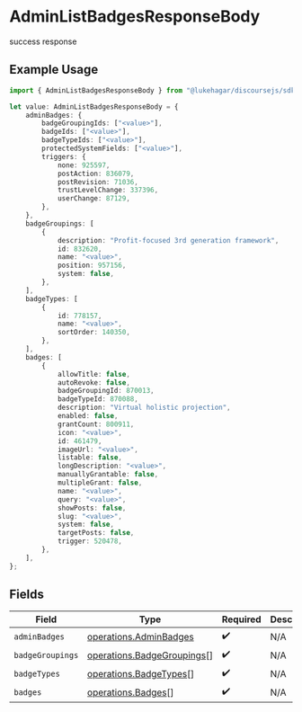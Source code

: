 # AdminListBadgesResponseBody

success response

## Example Usage

```typescript
import { AdminListBadgesResponseBody } from "@lukehagar/discoursejs/sdk/models/operations";

let value: AdminListBadgesResponseBody = {
    adminBadges: {
        badgeGroupingIds: ["<value>"],
        badgeIds: ["<value>"],
        badgeTypeIds: ["<value>"],
        protectedSystemFields: ["<value>"],
        triggers: {
            none: 925597,
            postAction: 836079,
            postRevision: 71036,
            trustLevelChange: 337396,
            userChange: 87129,
        },
    },
    badgeGroupings: [
        {
            description: "Profit-focused 3rd generation framework",
            id: 832620,
            name: "<value>",
            position: 957156,
            system: false,
        },
    ],
    badgeTypes: [
        {
            id: 778157,
            name: "<value>",
            sortOrder: 140350,
        },
    ],
    badges: [
        {
            allowTitle: false,
            autoRevoke: false,
            badgeGroupingId: 870013,
            badgeTypeId: 870088,
            description: "Virtual holistic projection",
            enabled: false,
            grantCount: 800911,
            icon: "<value>",
            id: 461479,
            imageUrl: "<value>",
            listable: false,
            longDescription: "<value>",
            manuallyGrantable: false,
            multipleGrant: false,
            name: "<value>",
            query: "<value>",
            showPosts: false,
            slug: "<value>",
            system: false,
            targetPosts: false,
            trigger: 520478,
        },
    ],
};
```

## Fields

| Field                                                                           | Type                                                                            | Required                                                                        | Description                                                                     |
| ------------------------------------------------------------------------------- | ------------------------------------------------------------------------------- | ------------------------------------------------------------------------------- | ------------------------------------------------------------------------------- |
| `adminBadges`                                                                   | [operations.AdminBadges](../../../sdk/models/operations/adminbadges.md)         | :heavy_check_mark:                                                              | N/A                                                                             |
| `badgeGroupings`                                                                | [operations.BadgeGroupings](../../../sdk/models/operations/badgegroupings.md)[] | :heavy_check_mark:                                                              | N/A                                                                             |
| `badgeTypes`                                                                    | [operations.BadgeTypes](../../../sdk/models/operations/badgetypes.md)[]         | :heavy_check_mark:                                                              | N/A                                                                             |
| `badges`                                                                        | [operations.Badges](../../../sdk/models/operations/badges.md)[]                 | :heavy_check_mark:                                                              | N/A                                                                             |